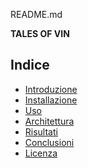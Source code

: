 README.md

**TALES OF VIN**
## Indice
- [Introduzione](#introduzione)
- [Installazione](#installazione)
- [Uso](#uso)
- [Architettura](#architettura)
- [Risultati](#risultati)
- [Conclusioni](#conclusioni)
- [Licenza](#licenza)
